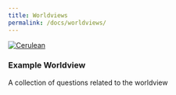 ```yaml
---
title: Worldviews
permalink: /docs/worldviews/
---
```


<div class="row">

  <div class="col-lg-4 col-sm-6">
    <div class="thumbnail">
      <div class="image">
        <a href="#cerulean/"><img src="https://bootswatch.com/3/cerulean/thumbnail.png" class="img-responsive" alt="Cerulean"></a>
      </div>
      <div class="caption">
        <h3>Example Worldview</h3>
        <p>A collection of questions related to the worldview</p>
      </div>
    </div>
  </div>


</div>
